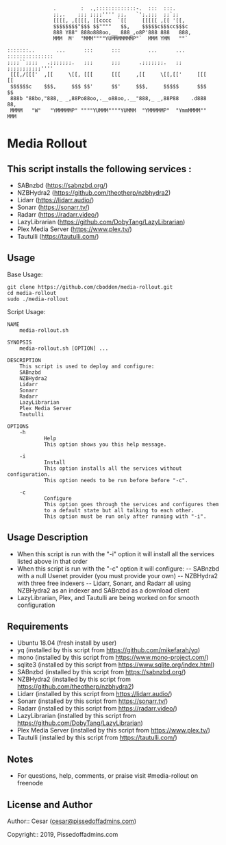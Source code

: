 ```
               .        :  .,:::::::::::::-.  :::  :::.
               ;;,.    ;;; ;;;;'''' ;;,   `';,;;;  ;;`;;
               [[[[, ,[[[[, [[cccc  `[[     [[[[[ ,[[ '[[,
               $$$$$$$$"$$$ $$""""   $$,    $$$$$c$$$cc$$$c
               888 Y88" 888o888oo,__ 888_,o8P'888 888   888,
               MMM  M'  "MMM""""YUMMMMMMMP"`  MMM YMM   ""`

:::::::..       ...      :::      :::         ...      ...    :::::::::::::::
;;;;``;;;;   .;;;;;;;.   ;;;      ;;;      .;;;;;;;.   ;;     ;;;;;;;;;;;''''
 [[[,/[[['  ,[[     \[[, [[[      [[[     ,[[     \[[,[['     [[[     [[
 $$$$$$c    $$$,     $$$ $$'      $$'     $$$,     $$$$$      $$$     $$
 888b "88bo,"888,_ _,88Po88oo,.__o88oo,.__"888,_ _,88P88    .d888     88,
 MMMM   "W"   "YMMMMMP" """"YUMMM""""YUMMM  "YMMMMMP"  "YmmMMMM""     MMM

```
Media Rollout
====

This script installs the following services :
----

- SABnzbd (https://sabnzbd.org/)
- NZBHydra2 (https://github.com/theotherp/nzbhydra2)
- Lidarr (https://lidarr.audio/)
- Sonarr (https://sonarr.tv/)
- Radarr (https://radarr.video/)
- LazyLibrarian (https://github.com/DobyTang/LazyLibrarian)
- Plex Media Server (https://www.plex.tv/)
- Tautulli (https://tautulli.com/)


Usage
----
Base Usage:
```
git clone https://github.com/cbodden/media-rollout.git
cd media-rollout
sudo ./media-rollout
```

Script Usage:
```
NAME
    media-rollout.sh

SYNOPSIS
    media-rollout.sh [OPTION] ...

DESCRIPTION
    This script is used to deploy and configure:
    SABnzbd
    NZBHydra2
    Lidarr
    Sonarr
    Radarr
    LazyLibrarian
    Plex Media Server
    Tautulli

OPTIONS
    -h
            Help
            This option shows you this help message.

    -i
            Install
            This option installs all the services without configuration.
            This option needs to be run before before "-c".

    -c
            Configure
            This option goes through the services and configures them
            to a default state but all talking to each other.
            This option must be run only after running with "-i".
```


Usage Description
----
- When this script is run with the "-i" option it will install all the services listed above in that order
- When this script is run with the "-c" option it will configure:
-- SABnzbd with a null Usenet provider (you must provide your own)
-- NZBHydra2 with three free indexers
-- Lidarr, Sonarr, and Radarr all using NZBHydra2 as an indexer and SABnzbd as a download client
- LazyLibrarian, Plex, and Tautulli are being worked on for smooth configuration


Requirements
----
- Ubuntu 18.04 (fresh install by user)
- yq (installed by this script from https://github.com/mikefarah/yq)
- mono (installed by this script from https://www.mono-project.com/)
- sqlite3 (installed by this script from https://www.sqlite.org/index.html)
- SABnzbd (installed by this script from https://sabnzbd.org/)
- NZBHydra2 (installed by this script from https://github.com/theotherp/nzbhydra2)
- Lidarr (installed by this script from https://lidarr.audio/)
- Sonarr (installed by this script from https://sonarr.tv/)
- Radarr (installed by this script from https://radarr.video/)
- LazyLibrarian (installed by this script from https://github.com/DobyTang/LazyLibrarian)
- Plex Media Server (installed by this script from https://www.plex.tv/)
- Tautulli (installed by this script from https://tautulli.com/)


Notes
----
- For questions, help, comments, or praise visit #media-rollout on freenode


License and Author
----

Author:: Cesar (cesar@pissedoffadmins.com)

Copyright:: 2019, Pissedoffadmins.com
